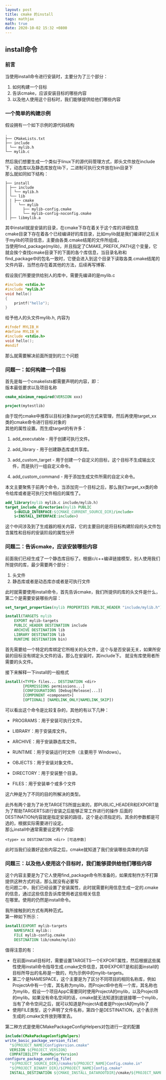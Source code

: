 ```yaml
---
layout: post
title: cmake 的install
tags: mathjax
math: true
date: 2020-10-02 15:32 +0800
---
```


## install命令  
### 前言
当使用install命令进行安装时，主要分为了三个部分： 
1. 如何构建一个目标  
2. 告诉cmake，应该安装目标的哪些内容  
3. 以及他人使用这个目标时，我们能够提供给他们哪些内容  

### 一个简单的构建示例  
假设拥有一个如下示例的源代码结构  
```plaintext
.
├── CMakeLists.txt
├── include
│ └── mylib.h
└── mylib.c
```
然后我们想要生成一个类似于linux下的源代码管理方式，即头文件放在include下，动态库以及静态库放在lib下，二进制可执行文件放在bin目录下  
那么就如同如下结构：  
```plaintext
├── install
│ ├── include
│ │ └── mylib.h
│ └── lib
│ | ├── cmake
│ │   └── mylib
│ │     ├── mylib-config.cmake
│ │     └── mylib-config-noconfig.cmake
│ ├── libmylib.a
```
其中install就是安装的目录，在cmake下存在着关于这个库的详细信息  
cmake目录下存在着各个已经编译好的库目录，比如mylib就是我们编译好之后关于mylib的项目信息，主要由各类.cmake结尾的文件所组成，  
当使用find_package(mylib)，并且指定了CMAKE_PREFIX_PATH这个变量，它就会挨个查找cmake目录下的下面的各个库信息，当目录名称和  
find_package中的包名一致时，它便会进入到这个目录下读取各类.cmake结尾的文件内容，当然也存在着其他的方法，后续再写博客.

假设我们所要提供给别人的库中，需要先编译的是mylib.c  
```C
#include <stdio.h>
#include "mylib.h"
void hello()
{
    printf("hello");
}
```
给予他人的头文件mylib.h, 内容为  
```C
#ifndef MYLIB_H
#define MYLIB_H
#include <stdio.h>
void hello();
#endif
```
那么就需要解决前面所提到的三个问题  

### 问题一：如何构建一个目标  
首先是每一个cmakelists都需要声明的内容，即：  
版本最低要求以及项目名称  

```cmake 
cmake_minimum_required(VERSION xxx)

project(mytestlib)
```
由于现代cmake中推荐以目标对象(target)的方式来管理，然后再使用target_xx 类的cmake命令进行目标对象的  
其他的属性设置。而生成target的有许多：
1. add_executable - 用于创建可执行文件。

2. add_library - 用于创建静态库或共享库。

3. add_custom_target - 用于创建一个自定义的目标，这个目标不生成输出文件，而是执行一组自定义命令。

4. add_custom_command - 用于添加生成文件所需的自定义命令。

本文主要聚焦于前两个命令，当添加完一个目标之后，那么我们target_xx类的命令给库或者是可执行文件相应的属性了。  
```cmake 
add_library(mylib mylib.c include/mylib.h)
target_include_directories(mylib PUBLIC
    $<BUILD_INTERFACE:${CMAKE_CURRENT_SOURCE_DIR}/include>
    $<INSTALL_INTERFACE:include>)
```
这个中间涉及到了生成器的相关内容，它的主要目的是将目标构建阶段的头文件包含属性和目标的安装阶段的属性分开  

### 问题二：告诉cmake，应该安装哪些内容  
前面我们已经生成了一个静态库目标了。根据c/c++编译链接模型，别人使用我们所提供的库，最少需要两个部分：  
1. 头文件  
2. 静态库或者是动态库亦或者是可执行文件  

此时就需要使用install命令，首先告诉cmake，我们所提供的库的头文件是什么，第二个是需要安装哪些内容： 
```cmake 
set_target_properties(mylib PROPERTIES PUBLIC_HEADER "include/mylib.h") 

install(TARGETS mylib
    EXPORT mylib-targets
    PUBLIC_HEADER DESTINATION include
    ARCHIVE DESTINATION lib
    LIBRARY DESTINATION lib
    RUNTIME DESTINATION bin)
```
首先需要给一个特定的库绑定它所相关的头文件，这个与是否安装无关，如果所安装的目标没有绑定头文件的话，那么在安装时，其include下。 
就没有库使用者所需要的头文件。  

接下来解释一下install的一般格式  
```cmake 
install(<TYPE> files... DESTINATION <dir>
        [PERMISSIONS permissions...]
        [CONFIGURATIONS [Debug|Release|...]]
        [COMPONENT <component>]
        [OPTIONAL] [NAMELINK_ONLY|NAMELINK_SKIP])

```
可以看出这个命令是比较复杂的，其他的<TYPE>有以下几种：  

+ PROGRAMS：用于安装可执行文件。

+ LIBRARY：用于安装库文件。

+ ARCHIVE：用于安装静态库文件。

+ RUNTIME：用于安装运行时文件（主要用于 Windows）。

+ OBJECTS：用于安装对象文件。

+ DIRECTORY：用于安装整个目录。

+ FILES：用于安装单个或多个文件

这六种是为了不同的目的所解决的类型。  

此外有两个是为了补充TARGETS所提出来的，即PUBLIC_HEADER和EXPORT是为了帮助TARGERTS进行安装之后能够正常工作进行的操作
后面的DESTINATION内容就是指定安装的路径，这个是必须指定的。其余的参数都是可选的，根据实际需要进行设定。  
那么install中通常需要设定两个内容:
```
<type> xx DESTINATION <dir> [可选参数]  
```
此时当我们设置好这些内容之后，cmake就知道了我们安装哪些具体的内容  

### 问题三：以及他人使用这个目标时，我们能够提供给他们哪些内容  
这个内容主要是为了它人使用find_package命令所准备的，如果库制作方不打算提供这种方式的话，那么就没有必要写  
在问题二中，我们已经设置了安装属性，此时就需要利用信息生成一定的.cmake的信息，通过这些信息告诉库使用者这些相关信息  
在哪里。使用的仍然是install命令。

我所接触到的方式有两种范式。  
第一种如下所示：  
```cmake 
install(EXPORT mylib-targets
    NAMESPACE mylib::
    FILE mylib-config.cmake
    DESTINATION lib/cmake/mylib)
```
值得注意的有：
- 在前面install目标时，需要设置TARGETS一个EXPORT属性，然后根据这些属性使用install命令指导生成.cmake文件信息，其中EXPORT是和前面install的目标所导出的名称是一致的，均为示例中的mylib-targets。
- 第二个是NAMESPACE，这个主要是为了区分不同项目的相同名称库，例如ProjectA中有一个库，其名称为mylib，而ProjectB中也有一个库，其名称也为mylib，假设一个项目AppC需要同时使用ProjectA的mylib，以及ProjectB的mylib。如果没有命名空间的话，cmake就无法知道到底链接哪一个mylib，当有了命令空间之后，就可以知道是ProjectA或者是ProjectA的mylib了
- 使用FILE类型，这个声明了文件名称，第四个是DESTINATION，这个表示所生成的.cmake文件放到哪里去。

第二种方式是使用CMakePackageConfigHelpers对包进行一定的配置  
```cmake 
include(CMakePackageConfigHelpers)
write_basic_package_version_file(
  "${PROJECT_NAME}ConfigVersion.cmake"
  VERSION ${PROJECT_VERSION}
  COMPATIBILITY SameMajorVersion)
configure_package_config_file(
  "${PROJECT_SOURCE_DIR}/cmake/${PROJECT_NAME}Config.cmake.in"
  "${PROJECT_BINARY_DIR}/${PROJECT_NAME}Config.cmake"
  INSTALL_DESTINATION ${CMAKE_INSTALL_DATAROOTDIR}/cmake/${PROJECT_NAME})
```
